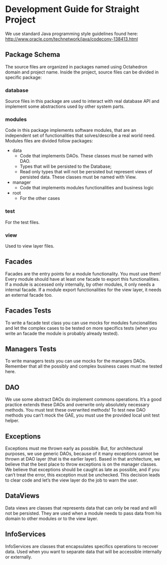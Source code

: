# Development Guide for Straight Project

We use standard Java programming style guidelines found here:
http://www.oracle.com/technetwork/java/codeconv-138413.html

## Package Schema

The source files are organized in packages named using Octahedron domain and project name. Inside the project, source files can be divided in specific package:

### database

  Source files in this package are used to interact with real database API and implement some abstractions used by other system parts.

### modules

Code in this package implements software modules, that are an independent set of functionalities that solves/describe a real world need. Modules files are divided follow packages:

* data
	* Code that implements DAOs. These classes must be named with DAO.
	* Types that will be persisted to the Database;
	* Read only types that will not be persisted but represent views of persisted data. These classes must be named with View.
* manager
	* Code that implements modules functionalities and business logic
* root
	* For the other cases 

### test

For the test files.

### view

Used to view layer files.
	    
## Facades

Facades are the entry points for a module functionality. You must use them! Every module should have at least one facade to export this functionalities. If a module is accessed only internally, by other modules, it only needs a internal facade. If a module export functionalities for the view layer, it needs an external facade too.

## Facades Tests
To write a facade test class you can use mocks for modules funcionalities and let the complex cases to be tested on more specifics tests (when you write an facade the module is probably already tested).

## Managers Tests
To write managers tests you can use mocks for the managers DAOs. Remember that all the possibly  and complex business cases must me tested here.
    
## DAO
We use some abstract DAOs do implement commons operations. It’s a good practice extends these DAOs and overwrite only absolutely necessary methods. You must test these overwrited methods! To test new DAO methods you can’t mock the GAE, you must use the provided local unit test helper.

## Exceptions
Exceptions must me thrown early as possible. But, for architectural purposes, we use generic DAOs, because of it many exceptions cannot be thrown at DAO layer (that is the earlier layer). Based in that architecture, we believe that the best place to throw exceptions is on the manager classes. 
We believe that exceptions should be caught as late as possible, and if you can’t treat the error, this exception must be unchecked. This decision leads to clear code and let’s the view layer do the job to warn the user.
    
## DataViews
Data views are classes that represents data that can only be read and will not be persisted. They are used when a module needs to pass data from his domain to other modules or to the view layer.

## InfoServices
InfoServices are classes that encapsulates specifics operations to recover data. Used when you want to separate data that will be accessible internally or externally.
